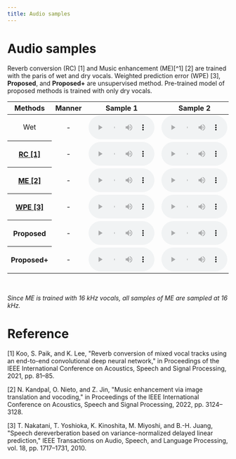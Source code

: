 ```yaml
---
title: Audio samples
---
```

# Audio samples

Reverb conversion (RC) [1] and Music enhancement (ME)[^1] [2] are trained with the paris of wet and dry vocals.
Weighted prediction error (WPE) [3], **Proposed**, and **Proposed+** are unsupervised method.
Pre-trained model of proposed methods is trained with only dry vocals.
<table align="center"  style="text-align: center;">
  <thead>
    <tr>
      <th style="text-align: center;">Methods</th>
      <th style="text-align: center;">Manner</th>
      <th style="text-align: center;">Sample 1</th>
      <th style="text-align: center;">Sample 2</th>
      <th style="text-align: center;">Sample 3</th>
    </tr>
  </thead>
  <tbody>
    <tr>
      <td>Wet</td>
      <td>-</td>
      <td><audio  controls="" style="width:150px;" preload="auto">
            <source src="audio/ADIZ_09_10_idx_3.wav"></audio></td>
      <td><audio  controls="" style="width:150px;" preload="auto">
            <source src="audio/audio_008_vocals_dry.mp3"></audio></td>
      <td><audio  controls="" style="width:150px;" preload="auto">
            <source src="audio/ADIZ_09_10_idx_3.wav"></audio></td>
    </tr>
    <tr>
      <th style="text-align: center;"><a href="https://arxiv.org/abs/2103.02147">RC [1]</a></th>
      <td>-</td>
      <td><audio  controls="" style="width:150px;" preload="auto">
            <source src="audio/ADIZ_09_10_idx_3.wav"></audio></td>
      <td><audio  controls="" style="width:150px;" preload="auto">
            <source src="audio/audio_008_vocals_dry.mp3"></audio></td>
      <td><audio  controls="" style="width:150px;" preload="auto">
            <source src="audio/ADIZ_09_10_idx_3.wav"></audio></td>
    </tr>
    <tr>
      <th style="text-align: center;"><a href="https://arxiv.org/abs/2204.13289">ME [2]</a></th>
      <td>-</td>
      <td><audio  controls="" style="width:150px;" preload="auto">
            <source src="audio/ADIZ_09_10_idx_3.wav"></audio></td>
      <td><audio  controls="" style="width:150px;" preload="auto">
            <source src="audio/audio_008_vocals_dry.mp3"></audio></td>
      <td><audio  controls="" style="width:150px;" preload="auto">
            <source src="audio/ADIZ_09_10_idx_3.wav"></audio></td>
    </tr>
    <tr>
      <th style="text-align: center;"><a href="https://ieeexplore.ieee.org/document/5547558">WPE [3]</a></th>
      <td>-</td>
      <td><audio  controls="" style="width:150px;" preload="auto">
            <source src="audio/ADIZ_09_10_idx_3.wav"></audio></td>
      <td><audio  controls="" style="width:150px;" preload="auto">
            <source src="audio/audio_008_vocals_dry.mp3"></audio></td>
      <td><audio  controls="" style="width:150px;" preload="auto">
            <source src="audio/ADIZ_09_10_idx_3.wav"></audio></td>
    </tr>
    <tr>
      <th style="text-align: center;">Proposed</th>
      <td>-</td>
      <td><audio  controls="" style="width:150px;" preload="auto">
            <source src="audio/ADIZ_09_10_idx_3.wav"></audio></td>
      <td><audio  controls="" style="width:150px;" preload="auto">
            <source src="audio/audio_008_vocals_dry.mp3"></audio></td>
      <td><audio  controls="" style="width:150px;" preload="auto">
            <source src="audio/ADIZ_09_10_idx_3.wav"></audio></td>
    </tr>
    <tr>
      <th style="text-align: center;">Proposed+</th>
      <td>-</td>
      <td><audio  controls="" style="width:150px;" preload="auto">
            <source src="audio/ADIZ_09_10_idx_3.wav"></audio></td>
      <td><audio  controls="" style="width:150px;" preload="auto">
            <source src="audio/audio_008_vocals_dry.mp3"></audio></td>
      <td><audio  controls="" style="width:150px;" preload="auto">
            <source src="audio/ADIZ_09_10_idx_3.wav"></audio></td>
    </tr>
  </tbody>
</table>    
<br>

*Since ME is trained with 16 kHz vocals, all samples of ME are sampled at 16 kHz.* 

# Reference
[1] Koo, S. Paik, and K. Lee, "Reverb conversion of mixed vocal tracks using an end-to-end convolutional deep neural network," in Proceedings of the IEEE International Conference on Acoustics, Speech and Signal Processing, 2021, pp. 81–85.

[2] N. Kandpal, O. Nieto, and Z. Jin, "Music enhancement via image translation and vocoding," in Proceedings of the IEEE International Conference on Acoustics, Speech and Signal Processing, 2022, pp. 3124–3128.

[3] T. Nakatani, T. Yoshioka, K. Kinoshita, M. Miyoshi, and B.-H. Juang, "Speech dereverberation based on variance-normalized delayed linear prediction," IEEE Transactions on Audio, Speech, and Language Processing, vol. 18, pp. 1717–1731, 2010.